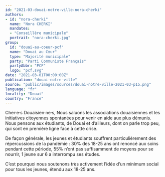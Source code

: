 ```yaml
---
id: "2021-03-douai-notre-ville-nora-cherki"
authors:
- id: "nora-cherki"
  name: "Nora CHERKI"
  mandates: 
  - "Conseillère municipale"
  portrait: "nora-cherki.jpg"
group:
  id: "douai-au-coeur-pcf"
  name: "Douai au Cœur"
  type: "Majorité municipale"
  party: "Parti Communiste Français"
  partyAbbr: "PCF"
  logo: "pcf.svg"
date: "2021-03-01T00:00:00Z"
publication: "douai-notre-ville"
source: "public/images/sources/douai-notre-ville-2021-03-p15.png"
language: "fr"
locality: "Douai"
country: "France"
---
```


Cher·e·s Douaisien·ne·s,
Nous saluons les associations douaisiennes et les initiatives citoyennes spontanées pour venir en aide aux plus démunis.
Nous pensons aux étudiants, de Douai et d’ailleurs, dont on parle trop peu, qui sont en première ligne face à cette crise.

De façon générale, les jeunes et étudiants souffrent particulièrement des répercussions de la pandémie : 30% des 18-25 ans ont renoncé aux soins pendant cette période, 55% n’ont pas suffisamment de moyens pour se nourrir, 1 jeune sur 6 a interrompu ses études.

C’est pourquoi nous soutenons très activement l’idée d’un minimum social pour tous les jeunes, étendu aux 18-25 ans.
